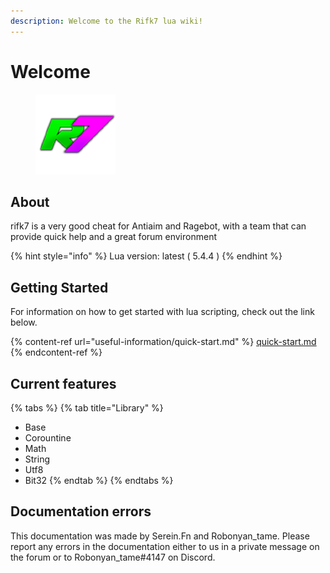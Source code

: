```yaml
---
description: Welcome to the Rifk7 lua wiki!
---
```


# Welcome

<figure><img src=".gitbook/assets/Rifk7.png" alt=""><figcaption></figcaption></figure>

## About

rifk7 is a very good cheat for Antiaim and Ragebot, with a team that can provide quick help and a great forum environment

{% hint style="info" %}
Lua version: latest ( 5.4.4 )
{% endhint %}

## Getting Started

For information on how to get started with lua scripting, check out the link below.

{% content-ref url="useful-information/quick-start.md" %}
[quick-start.md](useful-information/quick-start.md)
{% endcontent-ref %}

## Current features

{% tabs %}
{% tab title="Library" %}
* Base
* Corountine
* Math
* String
* Utf8
* Bit32
{% endtab %}
{% endtabs %}

## Documentation errors

This documentation was made by Serein.Fn and Robonyan\_tame. Please report any errors in the documentation either to us in a private message on the forum or to Robonyan\_tame#4147 on Discord.
